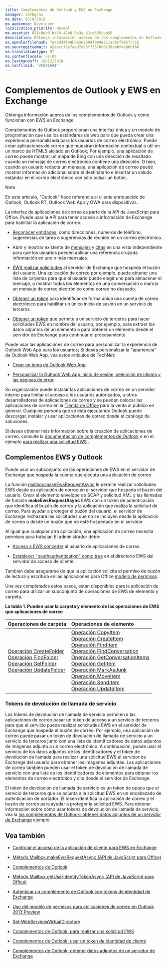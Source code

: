 ```yaml
---
title: Complementos de Outlook y EWS en Exchange
manager: sethgros
ms.date: 03/9/2015
ms.audience: Developer
localization_priority: Normal
ms.assetid: 821c8eb9-bb58-42e8-9a3a-61ca635cba59
description: Obtenga información acerca de los complementos de Outlook y cómo funcionan con EWS en Exchange.
ms.openlocfilehash: 7eae834fe0bb93e2e94f094e811ab6cf002fc71b
ms.sourcegitcommit: 42eecc78e7aed7e95f73370d6c39ab8f4e96bf68
ms.translationtype: MT
ms.contentlocale: es-ES
ms.lasthandoff: 10/12/2018
ms.locfileid: "25541641"
---
```

# <a name="outlook-add-ins-and-ews-in-exchange"></a>Complementos de Outlook y EWS en Exchange

Obtenga información acerca de los complementos de Outlook y cómo funcionan con EWS en Exchange.

Complementos de Outlook proporcionan una interfaz única y un modelo de programación que usa los estándares de web para que pueda crear una experiencia personalizada para los usuarios de correo electrónico. Puede crear aplicaciones de correo que muestran información contextual o útil en un marco de HTML5 alojado en Outlook; Por ejemplo, una aplicación de correo puede mostrar un mapa de Bing con una dirección de resaltado cuando un mensaje de correo electrónico contiene una dirección. O bien, cuando un usuario redacta un mensaje, una aplicación de correo puede mostrar información adicional sobre el destinatario e insertar un saludo estándar en el correo electrónico con sólo pulsar un botón.

> [!NOTE]
> En este artículo, "Outlook" hace referencia al cliente enriquecido de Outlook, Outlook RT, Outlook Web App y OWA para dispositivos.

La interfaz de aplicaciones de correo es parte de la API de JavaScript para Office. Puede usar la API para tener acceso a información de Exchange para habilitar la aplicación de correo:

- [Reconocer entidades](http://msdn.microsoft.com/library/a6b0904b-afe9-4882-9136-3d8cfd57fcf8%28Office.15%29.aspx), como direcciones, números de teléfono, sugerencias de tarea o sugerencias de reunión en un correo electrónico.

- Abrir y mostrar existente de [mensajes](http://msdn.microsoft.com/library/d0bca550-70c3-457c-85f8-e19b39e3b892%28Office.15%29.aspx) y [citas](http://msdn.microsoft.com/library/6cfbc29d-8581-474e-9a8b-510471e4bf8b%28Office.15%29.aspx) en una vista independiente para que los usuarios pueden aplicar una referencia cruzada información en uno o más mensajes.

- [EWS realizar solicitudes](http://msdn.microsoft.com/library/2ec380e0-4a67-4146-92a6-6a39f65dc6f2%28Office.15%29.aspx) al servidor de Exchange que hospeda el buzón del usuario. Una aplicación de correo por ejemplo, puede obtener una lista de carpetas para que el usuario puede elegir uno para almacenar el mensaje, o mostrar todos los elementos en una conversación o marcar un mensaje de correo electrónico como correo no deseado.

- [Obtener un token](http://msdn.microsoft.com/library/c658518b-6867-41a0-99cf-810303e4c539%28Office.15%29.aspx) para identificar de forma única una cuenta de correo electrónico para habilitar un único inicio de sesión en un servicio de terceros.

- [Obtener un token](http://msdn.microsoft.com/library/c658518b-6867-41a0-99cf-810303e4c539%28Office.15%29.aspx) que permite a un servicio de terceros para hacer solicitudes EWS en nombre del usuario, por ejemplo, para extraer los datos adjuntos de un elemento o para obtener un elemento desde el servidor de Exchange para continuar el procesamiento.

Puede usar las aplicaciones de correo para personalizar la experiencia de Outlook Web App para los usuarios; Si desea personalizar la "apariencia" de Outlook Web App, vea estos artículos de TechNet:

- [Crear un tema de Outlook Web App](http://technet.microsoft.com/en-us/library/bb201700%28v=exchg.150%29.aspx)

- [Personalizar la Outlook Web App inicio de sesión, selección de idioma y las páginas de error](http://technet.microsoft.com/en-us/library/ee633483%28v=exchg.150%29.aspx)

Su organización puede instalar las aplicaciones de correo en un servidor interno para limitar el acceso a los usuarios autorizados, u otros desarrolladores de aplicaciones de correo y se pueden colocar las aplicaciones de correo en la [Tienda de Office](http://office.microsoft.com/store/) para la venta al público en general. Cualquier persona que se está ejecutando Outlook puede descargar, instalar y usar aplicaciones de correo desde el catálogo de soluciones.

Si desea obtener más información sobre la creación de aplicaciones de correo, consulte la [documentación de complementos de Outlook](/outlook/add-ins) o en el ejemplo [para realizar una solicitud EWS](http://code.msdn.microsoft.com/exchange/Mail-apps-for-Outlook-Make-770b2528) .

## <a name="ews-and-outlook-add-ins"></a>Complementos EWS y Outlook

Puede usar un subconjunto de las operaciones de EWS en el servidor de Exchange que hospeda la cuenta que ejecuta una aplicación de correo.

La función [mailbox.makeEwsRequestAsync](http://msdn.microsoft.com/library/2ec380e0-4a67-4146-92a6-6a39f65dc6f2%28Office.15%29.aspx) le permite realizar solicitudes EWS desde su aplicación de correo en el servidor que hospeda el buzón del usuario. Crear el elemento envelope de SOAP y solicitud XML y las llamadas de función **makeEwsRequestAsync** EWS con un token de autenticación que identifica el buzón de correo y la aplicación que realiza la solicitud de correo. Para ayudar a proteger el buzón del usuario, el servidor de Exchange rechazará las solicitudes que no se incluyen desde la aplicación de correo o desde un buzón que no esté hospedado en el servidor.

Al igual que cualquier otra aplicación, una aplicación de correo necesita permisos para trabajar. El administrador debe:

- [Acceso a EWS conceder](controlling-client-application-access-to-ews-in-exchange.md) al usuario de aplicaciones de correo.

- [Establecer "oauthauthentication" como true](http://technet.microsoft.com/en-us/library/aa997233%28v=exchg.150%29.aspx) en el directorio EWS del servidor de acceso de cliente.

También debe asegurarse de que la aplicación solicita el permiso de buzón de lectura y escritura en las aplicaciones para Office [modelo de permisos](how-to-set-folder-permissions-for-another-user-by-using-ews-in-exchange.md).

Una vez completados estos pasos, están disponibles para la aplicación de correo para utilizar un subconjunto de operaciones de EWS de elemento y carpeta.

**La tabla 1. Pueden usar la carpeta y elemento de las operaciones de EWS que aplicaciones de correo**

|**Operaciones de carpeta**|**Operaciones de elemento**|
|:-----|:-----|
|[Operación CreateFolder](http://msdn.microsoft.com/library/6f6c334c-b190-4e55-8f0a-38f2a018d1b3%28Office.15%29.aspx) <br/> [Operación FindFolder](http://msdn.microsoft.com/library/7a9855aa-06cc-45ba-ad2a-645c15b7d031%28Office.15%29.aspx) <br/> [Operación GetFolder](http://msdn.microsoft.com/library/355bcf93-dc71-4493-b177-622afac5fdb9%28Office.15%29.aspx) <br/> [Operación UpdateFolder](http://msdn.microsoft.com/library/3494c996-b834-4813-b1ca-d99642d8b4e7%28Office.15%29.aspx) <br/> |[Operación CopyItem](http://msdn.microsoft.com/library/bcc68f9e-d511-4c29-bba6-ed535524624a%28Office.15%29.aspx) <br/> [Operación CreateItem](http://msdn.microsoft.com/library/78a52120-f1d0-4ed7-8748-436e554f75b6%28Office.15%29.aspx) <br/> [Operación FindItem](http://msdn.microsoft.com/library/ebad6aae-16e7-44de-ae63-a95b24539729%28Office.15%29.aspx) <br/> [Operación FindConversation](http://msdn.microsoft.com/library/2384908a-c203-45b6-98aa-efd6a4c23aac%28Office.15%29.aspx) <br/> [Operación GetConversationItems](http://msdn.microsoft.com/library/8ae00a99-b37b-4194-829c-fe300db6ab99%28Office.15%29.aspx) <br/> [Operación GetItem](http://msdn.microsoft.com/library/e3590b8b-c2a7-4dad-a014-6360197b68e4%28Office.15%29.aspx) <br/> [Operación MarkAsJunk](http://msdn.microsoft.com/library/1f71f04d-56a9-4fee-a4e7-d1034438329e%28Office.15%29.aspx) <br/> [Operación MoveItem](http://msdn.microsoft.com/library/dcf40fa7-7796-4a5c-bf5b-7a509a18d208%28Office.15%29.aspx) <br/> [Operación SendItem](http://msdn.microsoft.com/library/337b89ef-e1b7-45ed-92f3-8abe4200e4c7%28Office.15%29.aspx) <br/> [Operación UpdateItem](http://msdn.microsoft.com/library/5d027523-e0bc-4da2-b60b-0cb9fc1fdfe4%28Office.15%29.aspx) <br/> |

### <a name="service-callback-tokens"></a>Tokens de devolución de llamada de servicio

Los tokens de devolución de llamada de servicio permiten a las aplicaciones de correo pasar un token de acceso a un servicio de terceros para que el servicio puede realizar solicitudes EWS en el servidor de Exchange que hospeda el buzón de correo. Por ejemplo, una aplicación de correo puede pasar un token de devolución de llamada de servicio a un servicio de terceros junto con una lista de identificadores de datos adjuntos de imágenes adjunto a un correo electrónico. A continuación, puede usar el servicio de los datos adjuntos de los identificadores y el token de devolución de llamada para realizar una solicitud EWS al servidor de Exchange del usuario para obtener las imágenes adjuntas. Las aplicaciones de correo también pueden usar el token de devolución de llamada de servicio con una lista de los identificadores de elementos para obtener los elementos de correo electrónico y cita desde el servidor de Exchange.

El token de devolución de llamada de servicio es un token de opaco que el servicio de terceros que se adjunta a la solicitud EWS en un encabezado de autenticación de portador. El token identifica la aplicación de correo y el buzón de correo para ayudar a proteger la solicitud EWS. Para obtener información sobre cómo usar tokens de devolución de llamada de servicio, vea la [los complementos de Outlook: obtener datos adjuntos de un servidor de Exchange](http://code.msdn.microsoft.com/exchange/Mail-apps-for-Office-Get-38babdc9) ejemplo.

## <a name="see-also"></a>Vea también


- [Controlar el acceso de la aplicación de cliente para EWS en Exchange](controlling-client-application-access-to-ews-in-exchange.md)

- [Método Mailbox.makeEwsRequestAsync (API de JavaScript para Office)](http://msdn.microsoft.com/library/2ec380e0-4a67-4146-92a6-6a39f65dc6f2%28Office.15%29.aspx)

- [Complementos de Outlook](https://docs.microsoft.com/outlook/add-ins)

- [Método Mailbox.getUserIdentityTokenAsync (API de JavaScript para Office)](http://msdn.microsoft.com/library/c658518b-6867-41a0-99cf-810303e4c539%28Office.15%29.aspx)

- [Autenticar un complemento de Outlook con tokens de identidad de Exchange](http://msdn.microsoft.com/library/c0520a1e-d9ba-495a-a99f-6816d7d2a23e%28Office.15%29.aspx)

- [Uso del modelo de permisos para aplicaciones de correo en Outlook 2013 Preview](https://docs.microsoft.com/en-us/outlook/add-ins/understanding-outlook-add-in-permissions)

- [Set-WebServicesVirtualDirectory](http://technet.microsoft.com/en-us/library/aa997233%28v=exchg.150%29.aspx)

- [Complementos de Outlook: para realizar una solicitud EWS](http://code.msdn.microsoft.com/office/Mail-apps-for-Outlook-Make-770b2528)

- [Complementos de Outlook: usar un token de identidad de cliente](http://code.msdn.microsoft.com/Mail-apps-for-Outlook-Use-b20a66b6)

- [Complementos de Outlook: obtener datos adjuntos de un servidor de Exchange](http://code.msdn.microsoft.com/office/Mail-apps-for-Office-Get-38babdc9)
